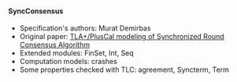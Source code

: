 #### SyncConsensus
- Specification's authors: Murat Demirbas
- Original paper: <a href=http://muratbuffalo.blogspot.com/2017/11/tlapluscal-modeling-of-synchronized.html>TLA+/PlusCal modeling of Synchronized Round Consensus Algorithm</a>
- Extended modules: FinSet, Int, Seq
- Computation models: crashes
- Some properties checked with TLC: agreement, Syncterm, Term


